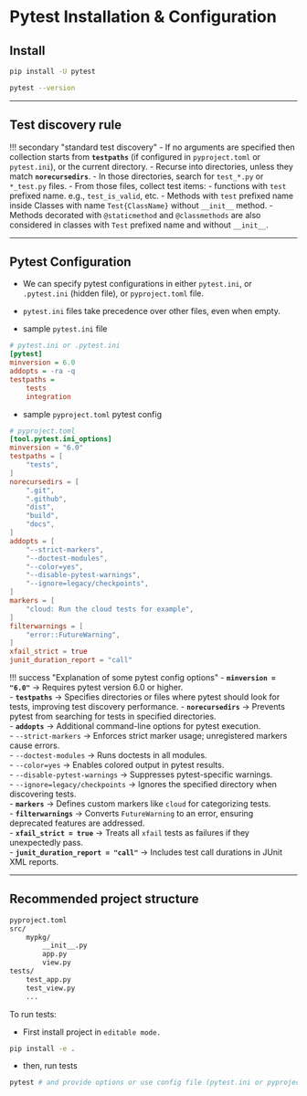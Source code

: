 # Pytest Installation & Configuration

## Install

```bash
pip install -U pytest

pytest --version
```

---

## Test discovery rule

!!! secondary "standard test discovery"
    - If no arguments are specified then collection starts from **`testpaths`** (if configured in `pyproject.toml` or `pytest.ini`), or the current directory.
    - Recurse into directories, unless they match **`norecursedirs`**.
    - In those directories, search for `test_*.py` or `*_test.py` files.
    - From those files, collect test items:
        - functions with `test` prefixed name. e.g., `test_is_valid`, etc.
        - Methods with `test` prefixed name inside Classes with name `Test{ClassName}` without `__init__` method.
        - Methods decorated with `@staticmethod` and `@classmethods` are also considered in classes with `Test` prefixed name and without `__init__`.

---

## Pytest Configuration

- We can specify pytest configurations in either `pytest.ini`, or `.pytest.ini` (hidden file), or `pyproject.toml` file.
- `pytest.ini` files take precedence over other files, even when empty.

- sample `pytest.ini` file

```ini
# pytest.ini or .pytest.ini
[pytest]
minversion = 6.0
addopts = -ra -q
testpaths =
    tests
    integration
```

- sample `pyproject.toml` pytest config

```toml
# pyproject.toml
[tool.pytest.ini_options]
minversion = "6.0"
testpaths = [
    "tests",
]
norecursedirs = [
    ".git",
    ".github",
    "dist",
    "build",
    "docs",
]
addopts = [
    "--strict-markers",
    "--doctest-modules",
    "--color=yes",
    "--disable-pytest-warnings",
    "--ignore=legacy/checkpoints",
]
markers = [
    "cloud: Run the cloud tests for example",
]
filterwarnings = [
    "error::FutureWarning",
]
xfail_strict = true
junit_duration_report = "call"
```

!!! success "Explanation of some pytest config options"
    - **`minversion = "6.0"`** → Requires pytest version 6.0 or higher.  
    - **`testpaths`** → Specifies directories or files where pytest should look for tests, improving test discovery performance.
    - **`norecursedirs`** → Prevents pytest from searching for tests in specified directories.  
    - **`addopts`** → Additional command-line options for pytest execution.  
        - `--strict-markers` → Enforces strict marker usage; unregistered markers cause errors.  
        - `--doctest-modules` → Runs doctests in all modules.  
        - `--color=yes` → Enables colored output in pytest results.  
        - `--disable-pytest-warnings` → Suppresses pytest-specific warnings.  
        - `--ignore=legacy/checkpoints` → Ignores the specified directory when discovering tests.  
    - **`markers`** → Defines custom markers like `cloud` for categorizing tests.  
    - **`filterwarnings`** → Converts `FutureWarning` to an error, ensuring deprecated features are addressed.  
    - **`xfail_strict = true`** → Treats all `xfail` tests as failures if they unexpectedly pass.  
    - **`junit_duration_report = "call"`** → Includes test call durations in JUnit XML reports.

---

## Recommended project structure

```txt
pyproject.toml
src/
    mypkg/
        __init__.py
        app.py
        view.py
tests/
    test_app.py
    test_view.py
    ...
```

To run tests:

- First install project in `editable mode.`

```bash
pip install -e .
```

- then, run tests

```bash
pytest # and provide options or use config file (pytest.ini or pyproject.toml)
```
